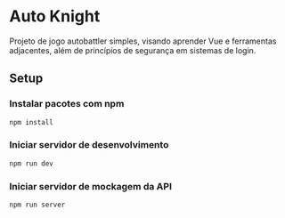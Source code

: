 # Auto Knight

Projeto de jogo autobattler simples, visando aprender Vue e ferramentas adjacentes, além de princípios de segurança em sistemas de login.

## Setup

### Instalar pacotes com npm
```sh
npm install
```

### Iniciar servidor de desenvolvimento

```sh
npm run dev
```

### Iniciar servidor de mockagem da API

```sh
npm run server
```